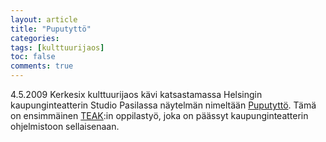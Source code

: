 ```yaml
---
layout: article
title: "Puputyttö"
categories:
tags: [kulttuurijaos]
toc: false
comments: true
---
```


4.5.2009 Kerkesix kulttuurijaos kävi katsastamassa Helsingin
kaupunginteatterin Studio Pasilassa näytelmän nimeltään
[Puputyttö](http://www.hkt.fi/ohjelmisto/play.php?name=pupu). Tämä on
ensimmäinen [TEAK](http://www.teak.fi/):in oppilastyö, joka on päässyt
kaupunginteatterin ohjelmistoon sellaisenaan.
